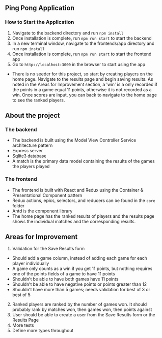 ## Ping Pong Application

### How to Start the Application

1. Navigate to the backend directory and run `npm install`
2. Once installation is complete, run `npm run start` to start the backend
3. In a new terminal window, navigate to the frontends/app directory and run `npm install`
4. Once installation is complete, run `npm run start` to start the frontend app
5. Go to `http://localhost:3000` in the browser to start using the app

- There is no seeder for this project, so start by creating players on the home page. Navigate to the results page and begin saving results. As noted in the Areas for Improvement section, a 'win' is a only recorded if the points in a game equal 11 points, otherwise it is not recorded as a win. Once scores are input, you can back to navigate to the home page to see the ranked players.

## About the project

### The backend

- The backend is built using the Model View Controller Service architecture pattern
- Express server
- Sqlite3 database
- A match is the primary data model containing the results of the games the players played

### The frontend

- The frontend is built with React and Redux using the Container & Presentational Component pattern
- Redux actions, epics, selectors, and reducers can be found in the `core` folder
- Antd is the component library
- The home page has the ranked results of players and the results page shows the individual matches and the corresponding results.

## Areas for Improvement

1. Validation for the Save Results form

- Should add a game column, instead of adding each game for each player individually
- A game only counts as a win if you get 11 points, but nothing requires one of the points fields of a game to have 11 points
- Shouldn't be able to have both games have 11 points
- Shouldn't be able to have negative points or points greater than 12
- Shouldn't have more than 5 games; needs validation for best of 3 or best of 5

2. Ranked players are ranked by the number of games won. It should probably rank by matches won, then games won, then points against
3. User should be able to create a user from the Save Results form or the Results Page
4. More tests
5. Define more types throughout
